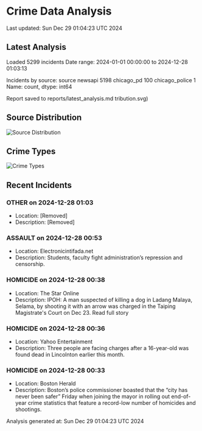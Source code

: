 # Crime Data Analysis
Last updated: Sun Dec 29 01:04:23 UTC 2024

## Latest Analysis

Loaded 5299 incidents
Date range: 2024-01-01 00:00:00 to 2024-12-28 01:03:13

Incidents by source:
source
newsapi           5198
chicago_pd         100
chicago_police       1
Name: count, dtype: int64

Report saved to reports/latest_analysis.md
tribution.svg)

## Source Distribution
![Source Distribution](images/source_distribution.svg)

## Crime Types
![Crime Types](images/crime_types.svg)

## Recent Incidents

### OTHER on 2024-12-28 01:03
- Location: [Removed]
- Description: [Removed]


### ASSAULT on 2024-12-28 00:53
- Location: Electronicintifada.net
- Description: Students, faculty fight administration’s repression and censorship.


### HOMICIDE on 2024-12-28 00:38
- Location: The Star Online
- Description: IPOH: A man suspected of killing a dog in Ladang Malaya, Selama, by shooting it with an arrow was charged in the Taiping Magistrate's Court on Dec 23. Read full story


### HOMICIDE on 2024-12-28 00:36
- Location: Yahoo Entertainment
- Description: Three people are facing charges after a 16-year-old was found dead in Lincolnton earlier this month.


### HOMICIDE on 2024-12-28 00:33
- Location: Boston Herald
- Description: Boston’s police commissioner boasted that the “city has never been safer” Friday when joining the mayor in rolling out end-of-year crime statistics that feature a record-low number of homicides and shootings.

Analysis generated at: Sun Dec 29 01:04:23 UTC 2024
